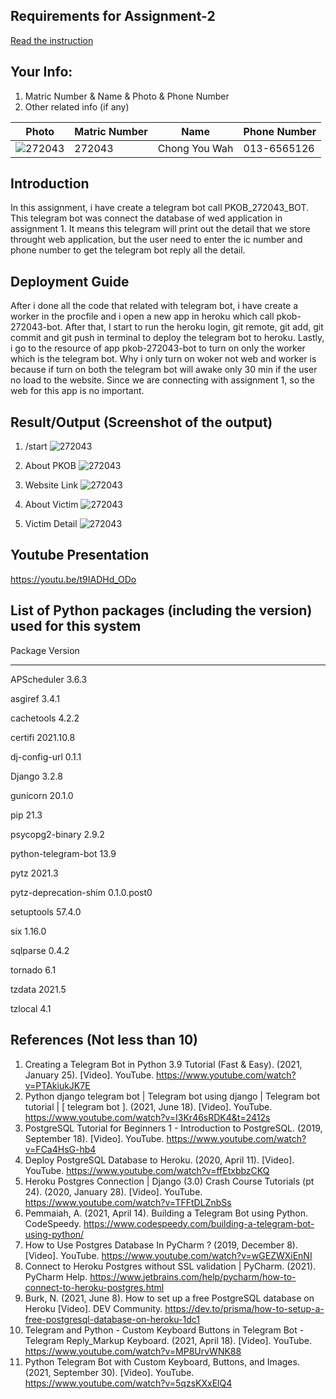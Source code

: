 ## Requirements for Assignment-2
[Read the instruction](https://github.com/STIW3054-A211/e-sulam/blob/main/Assignment-2.md)

## Your Info:
1. Matric Number & Name & Photo & Phone Number
1. Other related info (if any)

| Photo                          |Matric Number  | Name                | Phone Number     |
| ------------------------------ | ------------- | --------------------|----------------- |
| ![272043](/images/272043.png)  | 272043        | Chong You Wah       | 013-6565126      |

## Introduction
In this assignment, i have create a telegram bot call PKOB_272043_BOT. This telegram bot was connect the database of wed application in assignment 1. It means this telegram will print out the detail that we store throught web application, but the user need to enter the ic number and phone number to get the telegram bot reply all the detail.
## Deployment Guide
After i done all the code that related with telegram bot, i have create a worker in the procfile and i open a new app in heroku which call pkob-272043-bot. After that, I start to run the heroku login, git remote, git add, git commit and git push in terminal to deploy the telegram bot to heroku. Lastly, i go to the resource of app pkob-272043-bot to turn on only the worker which is the telegram bot. Why i only turn on woker not web and worker is because if turn on both the telegram bot will awake only 30 min if the user no load to the website. Since we are connecting with assignment 1, so the web for this app is no important.
## Result/Output (Screenshot of the output)
1. /start
![272043](/images/start.png)

2. About PKOB
![272043](/images/about.png)

3. Website Link
![272043](/images/website.png)

4. About Victim
![272043](/images/victim.png)

5. Victim Detail
![272043](/images/detail.png)

## Youtube Presentation
https://youtu.be/t9IADHd_ODo

## List of Python packages (including the version) used for this system
Package               Version
--------------------- -----------
APScheduler           3.6.3

asgiref               3.4.1

cachetools            4.2.2

certifi               2021.10.8

dj-config-url         0.1.1

Django                3.2.8

gunicorn              20.1.0

pip                   21.3

psycopg2-binary       2.9.2

python-telegram-bot   13.9

pytz                  2021.3

pytz-deprecation-shim 0.1.0.post0

setuptools            57.4.0

six                   1.16.0

sqlparse              0.4.2

tornado               6.1

tzdata                2021.5

tzlocal               4.1

## References (Not less than 10)
1. Creating a Telegram Bot in Python 3.9 Tutorial (Fast & Easy). (2021, January 25). [Video]. YouTube.
       https://www.youtube.com/watch?v=PTAkiukJK7E
2. Python django telegram bot | Telegram bot using django | Telegram bot tutorial | [ telegram bot ]. (2021, June 18). [Video]. YouTube. 
https://www.youtube.com/watch?v=I3Kr46sRDK4&t=2412s
3. PostgreSQL Tutorial for Beginners 1 - Introduction to PostgreSQL. (2019, September 18). [Video]. YouTube. 
https://www.youtube.com/watch?v=FCa4HsG-hb4
4. Deploy PostgreSQL Database to Heroku. (2020, April 11). [Video]. YouTube. 
https://www.youtube.com/watch?v=ffEtxbbzCKQ
5. Heroku Postgres Connection | Django (3.0) Crash Course Tutorials (pt 24). (2020, January 28). [Video]. YouTube. 
https://www.youtube.com/watch?v=TFFtDLZnbSs
6. Pemmaiah, A. (2021, April 14). Building a Telegram Bot using Python. CodeSpeedy. 
https://www.codespeedy.com/building-a-telegram-bot-using-python/
7. How to Use Postgres Database In PyCharm ? (2019, December 8). [Video]. YouTube. 
https://www.youtube.com/watch?v=wGEZWXiEnNI
8. Connect to Heroku Postgres without SSL validation | PyCharm. (2021). PyCharm Help.
https://www.jetbrains.com/help/pycharm/how-to-connect-to-heroku-postgres.html
9. Burk, N. (2021, June 8). How to set up a free PostgreSQL database on Heroku [Video]. DEV Community. 
https://dev.to/prisma/how-to-setup-a-free-postgresql-database-on-heroku-1dc1
10. Telegram and Python - Custom Keyboard Buttons in Telegram Bot - Telegram Reply_Markup Keyboard. (2021, April 18). [Video]. YouTube. 
https://www.youtube.com/watch?v=MP8UrvWNK88
11. Python Telegram Bot with Custom Keyboard, Buttons, and Images. (2021, September 30). [Video]. YouTube. 
https://www.youtube.com/watch?v=5qzsKXxElQ4
